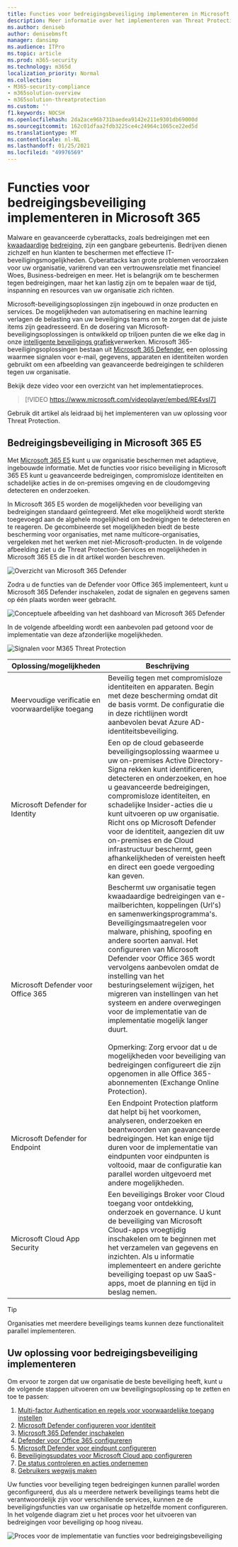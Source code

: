```yaml
---
title: Functies voor bedreigingsbeveiliging implementeren in Microsoft 365
description: Meer informatie over het implementeren van Threat Protection-Services en beveiligingsfuncties in Microsoft 365 E5.
ms.author: deniseb
author: denisebmsft
manager: dansimp
ms.audience: ITPro
ms.topic: article
ms.prod: m365-security
ms.technology: m365d
localization_priority: Normal
ms.collection:
- M365-security-compliance
- m365solution-overview
- m365solution-threatprotection
ms.custom: ''
f1.keywords: NOCSH
ms.openlocfilehash: 2da2ace96b731baedea9142e211e9301db69000d
ms.sourcegitcommit: 162c01dfaa2fdb3225ce4c24964c1065ce22ed5d
ms.translationtype: MT
ms.contentlocale: nl-NL
ms.lasthandoff: 01/25/2021
ms.locfileid: "49976569"
---
```

# <a name="deploy-threat-protection-capabilities-across-microsoft-365"></a>Functies voor bedreigingsbeveiliging implementeren in Microsoft 365

Malware en geavanceerde cyberattacks, zoals bedreigingen met een [kwaadaardige](https://docs.microsoft.com/windows/security/threat-protection/intelligence/understanding-malware) [bedreiging](https://docs.microsoft.com/windows/security/threat-protection/intelligence/fileless-threats), zijn een gangbare gebeurtenis. Bedrijven dienen zichzelf en hun klanten te beschermen met effectieve IT-beveiligingsmogelijkheden. Cyberattacks kan grote problemen veroorzaken voor uw organisatie, variërend van een vertrouwensrelatie met financieel Woes, Business-bedreigen en meer. Het is belangrijk om te beschermen tegen bedreigingen, maar het kan lastig zijn om te bepalen waar de tijd, inspanning en resources van uw organisatie zich richten. 

Microsoft-beveiligingsoplossingen zijn ingebouwd in onze producten en services. De mogelijkheden van automatisering en machine learning verlagen de belasting van uw beveiligings teams om te zorgen dat de juiste items zijn geadresseerd. En de dosering van Microsoft-beveiligingsoplossingen is ontwikkeld op triljoen punten die we elke dag in onze [intelligente beveiligings grafiek](https://cloud-platform-assets.azurewebsites.net/intelligent-security-graph)verwerken. Microsoft 365-beveiligingsoplossingen bestaan uit [Microsoft 365 Defender](https://docs.microsoft.com/microsoft-365/security/mtp/microsoft-threat-protection), een oplossing waarmee signalen voor e-mail, gegevens, apparaten en identiteiten worden gebruikt om een afbeelding van geavanceerde bedreigingen te schilderen tegen uw organisatie.


Bekijk deze video voor een overzicht van het implementatieproces.

> [!VIDEO https://www.microsoft.com/videoplayer/embed/RE4vsI7]

Gebruik dit artikel als leidraad bij het implementeren van uw oplossing voor Threat Protection.

## <a name="threat-protection-in-microsoft-365-e5"></a>Bedreigingsbeveiliging in Microsoft 365 E5

Met [Microsoft 365 E5](https://www.microsoft.com/microsoft-365/enterprise-e5-business-software?activetab=pivot%3aoverviewtab) kunt u uw organisatie beschermen met adaptieve, ingebouwde informatie. Met de functies voor risico beveiliging in Microsoft 365 E5 kunt u geavanceerde bedreigingen, compromisloze identiteiten en schadelijke acties in de on-premises omgeving en de cloudomgeving detecteren en onderzoeken.

In Microsoft 365 E5 worden de mogelijkheden voor beveiliging van bedreigingen standaard geïntegreerd. Met elke mogelijkheid wordt sterkte toegevoegd aan de algehele mogelijkheid om bedreigingen te detecteren en te reageren. De gecombineerde set mogelijkheden biedt de beste bescherming voor organisaties, met name multicore-organisaties, vergeleken met het werken met niet-Microsoft-producten. In de volgende afbeelding ziet u de Threat Protection-Services en mogelijkheden in Microsoft 365 E5 die in dit artikel worden beschreven.

![Overzicht van Microsoft 365 Defender](../media/solutions-architecture-center/deploy-threat-protection-across-m365-overview.png)

Zodra u de functies van de Defender voor Office 365 implementeert, kunt u Microsoft 365 Defender inschakelen, zodat de signalen en gegevens samen op één plaats worden weer gebracht. 

![Conceptuele afbeelding van het dashboard van Microsoft 365 Defender](../media/solutions-architecture-center/deploy-threat-protection-across-m365-mtp.png)

In de volgende afbeelding wordt een aanbevolen pad getoond voor de implementatie van deze afzonderlijke mogelijkheden. 

![Signalen voor M365 Threat Protection](../media/solutions-architecture-center/deploy-threat-protection-across-m365.png)

|Oplossing/mogelijkheden  |Beschrijving  |
|---------|---------|
|Meervoudige verificatie en voorwaardelijke toegang     |Beveilig tegen met compromisloze identiteiten en apparaten. Begin met deze bescherming omdat dit de basis vormt. De configuratie die in deze richtlijnen wordt aanbevolen bevat Azure AD-identiteitsbeveiliging.     |
|Microsoft Defender for Identity     |  Een op de cloud gebaseerde beveiligingsoplossing waarmee u uw on-premises Active Directory-Signa rekken kunt identificeren, detecteren en onderzoeken, en hoe u geavanceerde bedreigingen, compromisloze identiteiten, en schadelijke Insider-acties die u kunt uitvoeren op uw organisatie. Richt ons op Microsoft Defender voor de identiteit, aangezien dit uw on-premises en de Cloud infrastructuur beschermt, geen afhankelijkheden of vereisten heeft en direct een goede vergoeding kan geven.       | 
|Microsoft Defender voor Office 365     | Beschermt uw organisatie tegen kwaadaardige bedreigingen van e-mailberichten, koppelingen (Url's) en samenwerkingsprogramma's. Beveiligingsmaatregelen voor malware, phishing, spoofing en andere soorten aanval. Het configureren van Microsoft Defender voor Office 365 wordt vervolgens aanbevolen omdat de instelling van het besturingselement wijzigen, het migreren van instellingen van het systeem en andere overwegingen voor de implementatie van de implementatie mogelijk langer duurt. <br><br>Opmerking: Zorg ervoor dat u de mogelijkheden voor beveiliging van bedreigingen configureert die zijn opgenomen in alle Office 365-abonnementen (Exchange Online Protection).       |
|Microsoft Defender for Endpoint    | Een Endpoint Protection platform dat helpt bij het voorkomen, analyseren, onderzoeken en beantwoorden van geavanceerde bedreigingen.  Het kan enige tijd duren voor de implementatie van eindpunten voor eindpunten is voltooid, maar de configuratie kan parallel worden uitgevoerd met andere mogelijkheden.   |
|Microsoft Cloud App Security     |   Een beveiligings Broker voor Cloud toegang voor ontdekking, onderzoek en governance. U kunt de beveiliging van Microsoft Cloud-apps vroegtijdig inschakelen om te beginnen met het verzamelen van gegevens en inzichten. Als u informatie implementeert en andere gerichte beveiliging toepast op uw SaaS-apps, moet de planning en tijd in beslag nemen.       | 

> [!TIP]
> Organisaties met meerdere beveiligings teams kunnen deze functionaliteit parallel implementeren.

## <a name="deploy-your-threat-protection-solution"></a>Uw oplossing voor bedreigingsbeveiliging implementeren

Om ervoor te zorgen dat uw organisatie de beste beveiliging heeft, kunt u de volgende stappen uitvoeren om uw beveiligingsoplossing op te zetten en toe te passen:

1. [Multi-factor Authentication en regels voor voorwaardelijke toegang instellen](deploy-threat-protection-configure.md#step-1-set-up-multi-factor-authentication-and-conditional-access-policies)
2. [Microsoft Defender configureren voor identiteit](deploy-threat-protection-configure.md#step-2-configure-microsoft-defender-for-identity)
3. [Microsoft 365 Defender inschakelen](deploy-threat-protection-configure.md#step-3-turn-on-microsoft-365-defender)
4. [Defender voor Office 365 configureren](deploy-threat-protection-configure.md#step-4-configure-microsoft-defender-for-office-365)
5. [Microsoft Defender voor eindpunt configureren](deploy-threat-protection-configure.md#step-5-configure-microsoft-defender-for-endpoint)
6. [Beveiligingsupdates voor Microsoft Cloud app configureren](deploy-threat-protection-configure.md#step-6-configure-microsoft-cloud-app-security)
7. [De status controleren en acties ondernemen](deploy-threat-protection-configure.md#step-7-monitor-status-and-take-actions)
8. [Gebruikers wegwijs maken](deploy-threat-protection-configure.md#step-8-train-users)

Uw functies voor beveiliging tegen bedreigingen kunnen parallel worden geconfigureerd, dus als u meerdere netwerk beveiligings teams hebt die verantwoordelijk zijn voor verschillende services, kunnen ze de beveiligingsfuncties van uw organisatie op hetzelfde moment configureren. In het volgende diagram ziet u het proces voor het uitvoeren van bedreigingen voor beveiliging op hoog niveau. 

![Proces voor de implementatie van functies voor bedreigingsbeveiliging](../media/solutions-architecture-center/deploy-threat-protection-across-m365-grid.png) 
